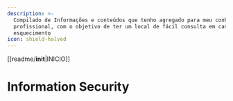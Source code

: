 ```yaml
---
description: >-
  Compilado de Informações e conteúdos que tenho agregado para meu conhecimento
  profissional, com o objetivo de ter um local de fácil consulta em caso de
  esquecimento
icon: shield-halved
---
```

[[readme/__init__|INICIO]]

# Information Security


